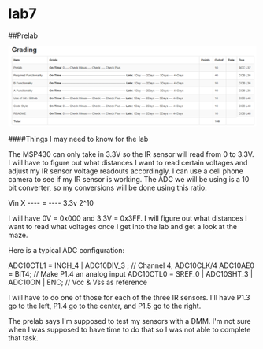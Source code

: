 lab7
====

##Prelab

![alt text](https://raw.githubusercontent.com/JeremyGruszka/lab7/master/gradesheet.PNG "gradesheet")

####Things I may need to know for the lab

The MSP430 can only take in 3.3V so the IR sensor will read from 0 to 3.3V.  I will have to figure out what distances I want to read certain voltages and adjust my IR sensor voltage readouts accordingly.  I can use a cell phone camera to see if my IR sensor is working.  The ADC we will be using is a 10 bit converter, so my conversions will be done using this ratio:

Vin     X
---- = ----
3.3v   2^10

I will have 0V = 0x000 and 3.3V = 0x3FF.  I will figure out what distances I want to read what voltages once I get into the lab and get a look at the maze.

Here is a typical ADC configuration:

ADC10CTL1 = INCH_4 | ADC10DIV_3 ;			            // Channel 4, ADC10CLK/4
ADC10AE0 = BIT4; 					                        // Make P1.4 an analog input
ADC10CTL0 = SREF_0 | ADC10SHT_3 | ADC10ON | ENC;	// Vcc & Vss as reference

I will have to do one of those for each of the three IR sensors. I'll have P1.3 go to the left, P1.4 go to the center, and P1.5 go to the right.

The prelab says I'm supposed to test my sensors with a DMM.  I'm not sure when I was supposed to have time to do that so I was not able to complete that task.

